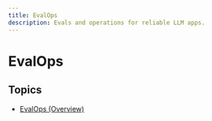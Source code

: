 ```yaml
---
title: EvalOps
description: Evals and operations for reliable LLM apps.
---
```


# EvalOps

## Topics

- [EvalOps (Overview)](evalops.md)
